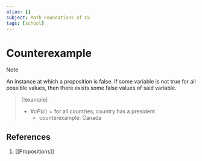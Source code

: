 ```yaml
---
alias: []
subject: Math Foundations of CS
tags: [school]
---
```

# Counterexample

> [!note]
> An instance at which a proposition is false. If some variable is not true for all possible values, then there exists some false values of said variable.

> [!example] 
> - $\forall c P(c) = \text{for all countries, country has a president}$
> 	- counterexample: Canada

## References
1. [[Propositions]]